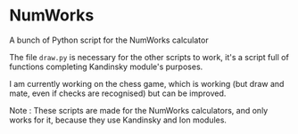 # NumWorks
A bunch of Python script for the NumWorks calculator

The file ```draw.py``` is necessary for the other scripts to work, it's a script full of functions completing Kandinsky module's purposes.

I am currently working on the chess game, which is working (but draw and mate, even if checks are recognised) but can be improved.

Note :
These scripts are made for the NumWorks calculators, and only works for it, because they use Kandinsky and Ion modules.
